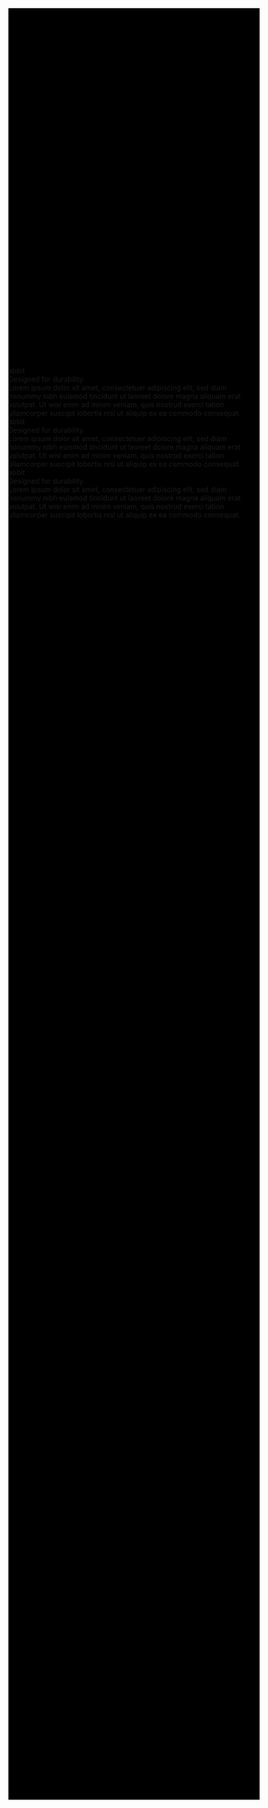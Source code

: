 <!DOCTYPE html><html><head><link href="https://fonts.googleapis.com/css?family=Arial&display=swap" rel="stylesheet" /></head><body><div class="v1_2"><div class="v2_51"></div><div class="v1_6"><div class="v6_115"><div class="v4_100"><div class="v4_99"></div></div></div><div class="v6_114"><span class="v1_3">abbit</span></div></div><div class="v1_5"><span class="v1_4">Designed for durability.</span></div><div class="v1_7"><span class="v1_8">Lorem ipsum dolor sit amet, consectetuer adipiscing elit, sed diam nonummy nibh euismod tincidunt ut laoreet dolore magna aliquam erat volutpat. Ut wisi enim ad minim veniam, quis nostrud exerci tation ullamcorper suscipit lobortis nisl ut aliquip ex ea commodo consequat.</span></div><div class="v2_32"><div class="v6_116"><div class="v4_109"></div></div></div><div class="v6_119"></div><div class="v6_120"></div><div class="v6_121"></div><div class="v4_101"><div class="v6_124"><div class="v4_102"><div class="v4_103"></div></div></div><div class="v6_123"><span class="v4_104">abbit</span></div></div><div class="v2_53"></div><div class="v2_61"><span class="v2_62">Designed for durability.</span></div><div class="v2_63"><span class="v2_64">Lorem ipsum dolor sit amet, consectetuer adipiscing elit, sed diam nonummy nibh euismod tincidunt ut laoreet dolore magna aliquam erat volutpat. Ut wisi enim ad minim veniam, quis nostrud exerci tation ullamcorper suscipit lobortis nisl ut aliquip ex ea commodo consequat.</span></div><div class="v4_110"><div class="v6_125"><div class="v4_111"></div></div></div><div class="v2_72"><div class="v4_105"><div class="v6_128"><div class="v4_106"><div class="v4_107"></div></div></div><div class="v6_126"><span class="v4_108">abbit</span></div></div></div><div class="v2_90"><div class="v2_73"></div></div><div class="v2_81"><span class="v2_82">Designed for durability.</span></div><div class="v2_83"><span class="v2_84">Lorem ipsum dolor sit amet, consectetuer adipiscing elit, sed diam nonummy nibh euismod tincidunt ut laoreet dolore magna aliquam erat volutpat. Ut wisi enim ad minim veniam, quis nostrud exerci tation ullamcorper suscipit lobortis nisl ut aliquip ex ea commodo consequat.</span></div><div class="v4_112"><div class="v6_122"><div class="v4_113"></div></div></div></div></body></html> <br/><br/> <style>* {
  box-sizing: border-box;
}
body {
  font-size: 14px;
}
.v1_2 {
  width: 100%;
  height: 3591px;
  background: rgba(0,0,0,1);
  opacity: 1;
  position: relative;
  top: 0px;
  left: 0px;
  overflow: hidden;
}
.v2_51 {
  width: 100%;
  height: 718px;
  background: url("https://github.com/zeroshic/Creative-Proto-Wk2/blob/main/Test%20Image.jpg?raw=true");
  background-repeat: no-repeat;
  background-position: center center;
  background-size: cover;
  opacity: 1;
  position: absolute;
  top: 130px;
  left: 0px;
  overflow: hidden;
}
.v1_6 {
  width: 100%;
  height: 130px;
  background: url("../images/v1_6.png");
  background-repeat: no-repeat;
  background-position: center center;
  background-size: cover;
  padding: 10px 30px;
  opacity: 1;
  position: relative;
  top: 0px;
  left: 0px;
  overflow: hidden;
}
.v6_115 {
  width: 66px;
  height: 76px;
  background: url("../images/v6_115.png");
  background-repeat: no-repeat;
  background-position: center center;
  background-size: cover;
  padding: 10px 10px;
  margin: 10px;
  opacity: 1;
  position: absolute;
  top: 27px;
  left: 30px;
  overflow: hidden;
}
.v4_100 {
  width: 56px;
  height: 56px;
  background: url("../images/v4_100.png");
  background-repeat: no-repeat;
  background-position: center center;
  background-size: cover;
  padding: 10px 10px;
  margin: 10px;
  opacity: 1;
  position: absolute;
  top: 10px;
  left: 10px;
  overflow: hidden;
}
.v4_99 {
  width: 36px;
  height: 36px;
  background: url("../images/v4_99.png");
  background-repeat: no-repeat;
  background-position: center center;
  background-size: cover;
  opacity: 1;
  position: absolute;
  top: 10px;
  left: 10px;
  overflow: hidden;
}
.v6_114 {
  width: 125px;
  height: 75px;
  background: url("../images/v6_114.png");
  background-repeat: no-repeat;
  background-position: center center;
  background-size: cover;
  padding: 10px 0px;
  margin: 10px;
  opacity: 1;
  position: absolute;
  top: 27px;
  left: 96px;
  overflow: hidden;
}
.v1_3 {
  width: 115px;
  color: rgba(255,255,255,1);
  position: absolute;
  top: 10px;
  left: 0px;
  font-family: Arial;
  font-weight: Bold;
  font-size: 48px;
  opacity: 1;
  text-align: center;
}
.v1_5 {
  width: 100%;
  height: 718px;
  background: url("../images/v1_5.png");
  background-repeat: no-repeat;
  background-position: center center;
  background-size: cover;
  padding: 50px 50px;
  margin: 10px;
  opacity: 1;
  position: absolute;
  top: 130px;
  left: 0px;
  overflow: hidden;
}
.v1_4 {
  width: 805px;
  color: rgba(255,255,255,1);
  position: absolute;
  top: 374px;
  left: 50px;
  font-family: Arial;
  font-weight: Bold;
  font-size: 128px;
  opacity: 1;
  text-align: left;
}
.v1_7 {
  width: 100%;
  height: 176px;
  background: url("../images/v1_7.png");
  background-repeat: no-repeat;
  background-position: center center;
  background-size: cover;
  padding: 10px 10px;
  margin: 10px;
  opacity: 1;
  position: absolute;
  top: 848px;
  left: 0px;
  overflow: hidden;
}
.v1_8 {
  width: 576px;
  color: rgba(255,255,255,1);
  position: absolute;
  top: 64px;
  left: 432px;
  font-family: Arial;
  font-weight: Regular;
  font-size: 14px;
  opacity: 1;
  text-align: center;
}
.v2_32 {
  width: 130px;
  height: 130px;
  background: url("../images/v2_32.png");
  background-repeat: no-repeat;
  background-position: center center;
  background-size: cover;
  padding: 10px 10px;
  margin: 10px;
  opacity: 1;
  position: absolute;
  top: 0px;
  left: 1310px;
  overflow: hidden;
}
.v6_116 {
  width: 56px;
  height: 56px;
  background: url("../images/v6_116.png");
  background-repeat: no-repeat;
  background-position: center center;
  background-size: cover;
  padding: 10px 10px;
  margin: 10px;
  opacity: 1;
  position: absolute;
  top: 37px;
  left: 37px;
  overflow: hidden;
}
.v4_109 {
  width: 36px;
  height: 36px;
  background: url("../images/v4_109.png");
  background-repeat: no-repeat;
  background-position: center center;
  background-size: cover;
  opacity: 1;
  position: absolute;
  top: 10px;
  left: 10px;
  overflow: hidden;
}
.v6_119 {
  width: 100%;
  height: 150px;
  background: rgba(255,255,255,1);
  opacity: 1;
  position: absolute;
  top: 1024px;
  left: 0px;
  overflow: hidden;
}
.v6_120 {
  width: 100%;
  height: 198px;
  background: rgba(255,255,255,1);
  opacity: 1;
  position: absolute;
  top: 2198px;
  left: 0px;
  overflow: hidden;
}
.v6_121 {
  width: 100%;
  height: 100%;
  background: rgba(255,255,255,1);
  opacity: 1;
  position: absolute;
  top: 2396px;
  left: 0px;
  overflow: hidden;
}
.v4_101 {
  width: 100%;
  height: 140px;
  background: url("../images/v4_101.png");
  background-repeat: no-repeat;
  background-position: center center;
  background-size: cover;
  padding: 10px 30px;
  margin: 10px;
  opacity: 1;
  position: absolute;
  top: 1174px;
  left: 0px;
  overflow: hidden;
}
.v6_124 {
  width: 66px;
  height: 76px;
  background: url("../images/v6_124.png");
  background-repeat: no-repeat;
  background-position: center center;
  background-size: cover;
  padding: 10px 10px;
  margin: 10px;
  opacity: 1;
  position: absolute;
  top: 32px;
  left: 619px;
  overflow: hidden;
}
.v4_102 {
  width: 56px;
  height: 56px;
  background: url("../images/v4_102.png");
  background-repeat: no-repeat;
  background-position: center center;
  background-size: cover;
  padding: 10px 10px;
  margin: 10px;
  opacity: 1;
  position: absolute;
  top: 10px;
  left: 10px;
  overflow: hidden;
}
.v4_103 {
  width: 36px;
  height: 36px;
  background: url("../images/v4_103.png");
  background-repeat: no-repeat;
  background-position: center center;
  background-size: cover;
  opacity: 1;
  position: absolute;
  top: 10px;
  left: 10px;
  overflow: hidden;
}
.v6_123 {
  width: 125px;
  height: 75px;
  background: url("../images/v6_123.png");
  background-repeat: no-repeat;
  background-position: center center;
  background-size: cover;
  padding: 10px 0px;
  margin: 10px;
  opacity: 1;
  position: absolute;
  top: 32px;
  left: 695px;
  overflow: hidden;
}
.v4_104 {
  width: 115px;
  color: rgba(255,255,255,1);
  position: absolute;
  top: 10px;
  left: 0px;
  font-family: Arial;
  font-weight: Bold;
  font-size: 48px;
  opacity: 1;
  text-align: center;
}
.v2_53 {
  width: 100%;
  height: 572px;
  background: url("https://github.com/zeroshic/Creative-Proto-Wk2/blob/main/Test%20Image.jpg?raw=true");
  background-repeat: no-repeat;
  background-position: center center;
  background-size: cover;
  opacity: 1;
  position: absolute;
  top: 1314px;
  left: 0px;
  overflow: hidden;
}
.v2_61 {
  width: 100%;
  height: 107px;
  background: url("../images/v2_61.png");
  background-repeat: no-repeat;
  background-position: center center;
  background-size: cover;
  padding: 10px 50px;
  margin: 10px;
  opacity: 1;
  position: absolute;
  top: 1886px;
  left: 0px;
  overflow: hidden;
}
.v2_62 {
  width: 471px;
  color: rgba(255,255,255,1);
  position: absolute;
  top: 39px;
  left: 484px;
  font-family: Arial;
  font-weight: Bold;
  font-size: 40px;
  opacity: 1;
  text-align: center;
}
.v2_63 {
  width: 100%;
  height: 91px;
  background: url("../images/v2_63.png");
  background-repeat: no-repeat;
  background-position: center center;
  background-size: cover;
  padding: 10px 10px;
  margin: 10px;
  opacity: 1;
  position: absolute;
  top: 1993px;
  left: 0px;
  overflow: hidden;
}
.v2_64 {
  width: 576px;
  color: rgba(255,255,255,1);
  position: absolute;
  top: 10px;
  left: 432px;
  font-family: Arial;
  font-weight: Regular;
  font-size: 14px;
  opacity: 1;
  text-align: center;
}
.v4_110 {
  width: 100%;
  height: 114px;
  background: url("../images/v4_110.png");
  background-repeat: no-repeat;
  background-position: center center;
  background-size: cover;
  padding: 10px 10px;
  margin: 10px;
  opacity: 1;
  position: absolute;
  top: 2084px;
  left: 0px;
  overflow: hidden;
}
.v6_125 {
  width: 56px;
  height: 56px;
  background: url("../images/v6_125.png");
  background-repeat: no-repeat;
  background-position: center center;
  background-size: cover;
  padding: 10px 10px;
  margin: 10px;
  opacity: 1;
  position: absolute;
  top: 29px;
  left: 692px;
  overflow: hidden;
}
.v4_111 {
  width: 36px;
  height: 36px;
  background: url("../images/v4_111.png");
  background-repeat: no-repeat;
  background-position: center center;
  background-size: cover;
  opacity: 1;
  position: absolute;
  top: 10px;
  left: 10px;
  overflow: hidden;
}
.v2_72 {
  width: 100%;
  height: 130px;
  background: url("../images/v2_72.png");
  background-repeat: no-repeat;
  background-position: center center;
  background-size: cover;
  margin: 10px;
  opacity: 1;
  position: absolute;
  top: 2396px;
  left: 0px;
  overflow: hidden;
}
.v4_105 {
  width: 100%;
  height: 130px;
  background: url("../images/v4_105.png");
  background-repeat: no-repeat;
  background-position: center center;
  background-size: cover;
  padding: 10px 30px;
  margin: 10px;
  opacity: 1;
  position: absolute;
  top: 0px;
  left: 0px;
  overflow: hidden;
}
.v6_128 {
  width: 56px;
  height: 76px;
  background: url("../images/v6_128.png");
  background-repeat: no-repeat;
  background-position: center center;
  background-size: cover;
  padding: 10px 10px;
  margin: 10px;
  opacity: 1;
  position: absolute;
  top: 27px;
  left: 30px;
  overflow: hidden;
}
.v4_106 {
  width: 46px;
  height: 56px;
  background: url("../images/v4_106.png");
  background-repeat: no-repeat;
  background-position: center center;
  background-size: cover;
  padding: 10px 10px;
  margin: 10px;
  opacity: 1;
  position: absolute;
  top: 10px;
  left: 10px;
  overflow: hidden;
}
.v4_107 {
  width: 36px;
  height: 36px;
  background: url("../images/v4_107.png");
  background-repeat: no-repeat;
  background-position: center center;
  background-size: cover;
  opacity: 1;
  position: absolute;
  top: 10px;
  left: 10px;
  overflow: hidden;
}
.v6_126 {
  width: 125px;
  height: 75px;
  background: url("../images/v6_126.png");
  background-repeat: no-repeat;
  background-position: center center;
  background-size: cover;
  padding: 10px 0px;
  margin: 10px;
  opacity: 1;
  position: absolute;
  top: 27px;
  left: 96px;
  overflow: hidden;
}
.v4_108 {
  width: 115px;
  color: rgba(0,0,0,1);
  position: absolute;
  top: 10px;
  left: 0px;
  font-family: Arial;
  font-weight: Bold;
  font-size: 48px;
  opacity: 1;
  text-align: center;
}
.v2_90 {
  width: 875px;
  height: 492px;
  background: url("https://github.com/zeroshic/Creative-Proto-Wk2/blob/main/Test%20Image.jpg?raw=true");
  background-repeat: no-repeat;
  background-position: center center;
  background-size: cover;
  padding: 10px 50px;
  margin: 10px;
  opacity: 1;
  position: absolute;
  top: 2652px;
  left: 0px;
  overflow: hidden;
}
.v2_73 {
  width: 773px;
  height: 489px;
  background: url("../images/v2_73.png");
  background-repeat: no-repeat;
  background-position: center center;
  background-size: cover;
  opacity: 1;
  position: absolute;
  top: 1px;
  left: 51px;
  overflow: hidden;
}
.v2_81 {
  width: 564px;
  height: 213px;
  background: url("../images/v2_81.png");
  background-repeat: no-repeat;
  background-position: center center;
  background-size: cover;
  padding: 10px 50px;
  margin: 10px;
  opacity: 1;
  position: absolute;
  top: 2652px;
  left: 876px;
  overflow: hidden;
}
.v2_82 {
  width: 455px;
  color: rgba(0,0,0,1);
  position: absolute;
  top: 155px;
  left: 50px;
  font-family: Arial;
  font-weight: Bold;
  font-size: 32px;
  opacity: 1;
  text-align: left;
}
.v2_83 {
  width: 564px;
  height: 278px;
  background: url("../images/v2_83.png");
  background-repeat: no-repeat;
  background-position: center center;
  background-size: cover;
  margin: 10px;
  opacity: 1;
  position: absolute;
  top: 2865px;
  left: 876px;
  overflow: hidden;
}
.v2_84 {
  width: 422px;
  color: rgba(0,0,0,1);
  position: absolute;
  top: 0px;
  left: 50px;
  font-family: Arial;
  font-weight: Regular;
  font-size: 14px;
  opacity: 1;
  text-align: left;
}
.v4_112 {
  width: 130px;
  height: 130px;
  background: url("../images/v4_112.png");
  background-repeat: no-repeat;
  background-position: center center;
  background-size: cover;
  padding: 10px 10px;
  margin: 10px;
  opacity: 1;
  position: absolute;
  top: 2396px;
  left: 1310px;
  overflow: hidden;
}
.v6_122 {
  width: 56px;
  height: 56px;
  background: url("../images/v6_122.png");
  background-repeat: no-repeat;
  background-position: center center;
  background-size: cover;
  padding: 10px 10px;
  margin: 10px;
  opacity: 1;
  position: absolute;
  top: 37px;
  left: 37px;
  overflow: hidden;
}
.v4_113 {
  width: 36px;
  height: 36px;
  background: url("../images/v4_113.png");
  background-repeat: no-repeat;
  background-position: center center;
  background-size: cover;
  opacity: 1;
  position: absolute;
  top: 10px;
  left: 10px;
  overflow: hidden;
}
</style>
